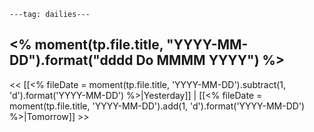 ```
---tag: dailies---
```

## <% moment(tp.file.title, "YYYY-MM-DD").format("dddd Do MMMM YYYY") %>


<< [[<% fileDate = moment(tp.file.title, 'YYYY-MM-DD').subtract(1, 'd').format('YYYY-MM-DD') %>|Yesterday]] | [[<% fileDate = moment(tp.file.title, 'YYYY-MM-DD').add(1, 'd').format('YYYY-MM-DD') %>|Tomorrow]] >>





